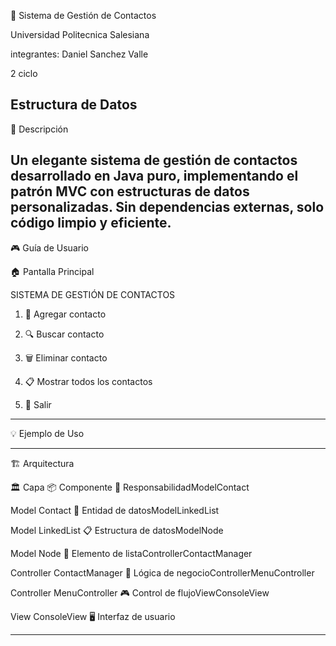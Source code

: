 📱 Sistema de Gestión de Contactos

Universidad Politecnica Salesiana

integrantes: Daniel Sanchez Valle 

2 ciclo 

Estructura de Datos
----------------------------------------------------------------------------------------------------------------

🎯 Descripción

Un elegante sistema de gestión de contactos desarrollado en Java puro, implementando el patrón MVC con estructuras de datos personalizadas. Sin dependencias externas, solo código limpio y eficiente.
----------------------------------------------------------------------------------------------------------------

🎮 Guía de Usuario

🏠 Pantalla Principal



   SISTEMA DE GESTIÓN DE CONTACTOS    



  1. 📝 Agregar contacto      
                                       
 2. 🔍 Buscar contacto 
                                       
 3. 🗑️  Eliminar contacto  
                                       
 4. 📋 Mostrar todos los contactos  



 5. 🚪 Salir    

----------------------------------------------------------------------------------------------------------------
💡 Ejemplo de Uso








----------------------------------------------------------------------------------------------------------------
🏗️ Arquitectura


🏛️ Capa                                   📦 Componente                  🎯 ResponsabilidadModelContact   

Model                                       Contact                       👤 Entidad de datosModelLinkedList

Model                                       LinkedList                    📋 Estructura de datosModelNode

Model                                       Node                          🔗 Elemento de listaControllerContactManager

Controller                                  ContactManager                🧠 Lógica de negocioControllerMenuController

Controller                                  MenuController                🎮 Control de flujoViewConsoleView

View                                        ConsoleView                   🖥️ Interfaz de usuario



----------------------------------------------------------------------------------------------------------------
